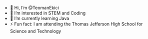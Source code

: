 - 👋 Hi, I’m @TeomanEkici
- 👀 I’m interested in STEM and Coding
- 🌱 I’m currently learning Java
- ⚡ Fun fact: I am attending the Thomas Jefferson High School for Science and Technology

<!---
TeomanEkici/TeomanEkici is a ✨ special ✨ repository because its `README.md` (this file) appears on your GitHub profile.
You can click the Preview link to take a look at your changes.
--->
